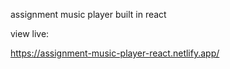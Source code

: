 assignment music player built in react

view live:

https://assignment-music-player-react.netlify.app/
